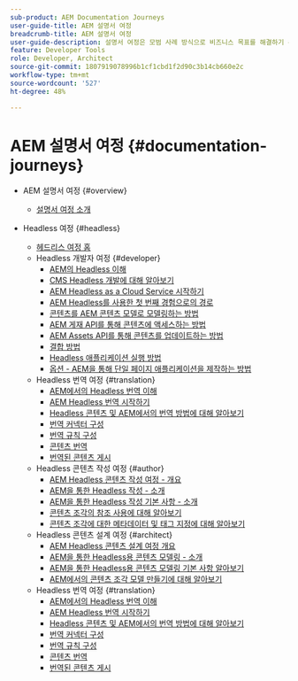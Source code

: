 ```yaml
---
sub-product: AEM Documentation Journeys
user-guide-title: AEM 설명서 여정
breadcrumb-title: AEM 설명서 여정
user-guide-description: 설명서 여정은 모범 사례 방식으로 비즈니스 목표를 해결하기 위해 복잡하고 다양한 기능을 결합하여 AEM 설명서 내에 서술적 구조를 제공합니다. AEM 초보자용으로 설계된 여정은 A에서 Z까지 목표를 달성하기 위한 개념과 기능을 소개합니다.
feature: Developer Tools
role: Developer, Architect
source-git-commit: 1807919078996b1cf1cbd1f2d90c3b14cb660e2c
workflow-type: tm+mt
source-wordcount: '527'
ht-degree: 48%

---
```



# AEM 설명서 여정 {#documentation-journeys}

<!--
Please note that all links to other guides need to be absolute references with leading protocol and domain since SCCM does not allow pages to be referenced with relative links in multiple ToCs.
-->

+ AEM 설명서 여정 {#overview}
   + [설명서 여정 소개](home.md)

+ Headless 여정 {#headless}
   + [헤드리스 여정 홈](https://experienceleague.adobe.com/docs/experience-manager-65/headless-journey/home.html)
   + Headless 개발자 여정 {#developer}
      + [AEM의 Headless 이해](https://experienceleague.adobe.com/docs/experience-manager-65/headless-journey/developer/overview.html)
      + [CMS Headless 개발에 대해 알아보기](https://experienceleague.adobe.com/docs/experience-manager-65/headless-journey/developer/learn-about.html)
      + [AEM Headless as a Cloud Service 시작하기](https://experienceleague.adobe.com/docs/experience-manager-65/headless-journey/developer/getting-started.html)
      + [AEM Headless를 사용한 첫 번째 경험으로의 경로](https://experienceleague.adobe.com/docs/experience-manager-65/headless-journey/developer/path-to-first-experience.html)
      + [콘텐츠를 AEM 콘텐츠 모델로 모델링하는 방법](https://experienceleague.adobe.com/docs/experience-manager-65/headless-journey/developer/model-your-content.html)
      + [AEM 게재 API를 통해 콘텐츠에 액세스하는 방법](https://experienceleague.adobe.com/docs/experience-manager-65/headless-journey/developer/access-your-content.html)
      + [AEM Assets API를 통해 콘텐츠를 업데이트하는 방법](https://experienceleague.adobe.com/docs/experience-manager-65/headless-journey/developer/update-your-content.html)
      + [결합 방법](https://experienceleague.adobe.com/docs/experience-manager-65/headless-journey/developer/put-it-all-together.html)
      + [Headless 애플리케이션 실행 방법](https://experienceleague.adobe.com/docs/experience-manager-65/headless-journey/developer/go-live.html)
      + [옵션 - AEM을 통해 단일 페이지 애플리케이션을 제작하는 방법](https://experienceleague.adobe.com/docs/experience-manager-65/headless-journey/developer/create-spa.html)
   + Headless 번역 여정 {#translation}
      + [AEM에서의 Headless 번역 이해](https://experienceleague.adobe.com/docs/experience-manager-65/headless-journey/translation/overview.html)
      + [AEM Headless 번역 시작하기](https://experienceleague.adobe.com/docs/experience-manager-65/headless-journey/translation/getting-started.html)
      + [Headless 콘텐츠 및 AEM에서의 번역 방법에 대해 알아보기](https://experienceleague.adobe.com/docs/experience-manager-65/headless-journey/translation/learn-about.html)
      + [번역 커넥터 구성](https://experienceleague.adobe.com/docs/experience-manager-65/headless-journey/translation/configure-connector.html)
      + [번역 규칙 구성](https://experienceleague.adobe.com/docs/experience-manager-65/headless-journey/translation/translation-rules.html)
      + [콘텐츠 번역](https://experienceleague.adobe.com/docs/experience-manager-65/headless-journey/translation/translate-content.html)
      + [번역된 콘텐츠 게시](https://experienceleague.adobe.com/docs/experience-manager-65/headless-journey/translation/publish-content.html)
   + Headless 콘텐츠 작성 여정 {#author}
      + [AEM Headless 콘텐츠 작성 여정 - 개요](https://experienceleague.adobe.com/docs/experience-manager-65/headless-journey/author/overview.html)
      + [AEM을 통한 Headless 작성 - 소개](https://experienceleague.adobe.com/docs/experience-manager-65/headless-journey/author/introduction.html)
      + [AEM을 통한 Headless 작성 기본 사항 - 소개](https://experienceleague.adobe.com/docs/experience-manager-65/headless-journey/author/basics.html)
      + [콘텐츠 조각의 참조 사용에 대해 알아보기](https://experienceleague.adobe.com/docs/experience-manager-65/headless-journey/author/references.html)
      + [콘텐츠 조각에 대한 메타데이터 및 태그 지정에 대해 알아보기](https://experienceleague.adobe.com/docs/experience-manager-65/headless-journey/author/metadata-tagging.html)
   + Headless 콘텐츠 설계 여정 {#architect}
      + [AEM Headless 콘텐츠 설계 여정 개요](https://experienceleague.adobe.com/docs/experience-manager-65/headless-journey/architect/overview.html)
      + [AEM을 통한 Headless용 콘텐츠 모델링 - 소개](https://experienceleague.adobe.com/docs/experience-manager-65/headless-journey/architect/introduction.html)
      + [AEM을 통한 Headless용 콘텐츠 모델링 기본 사항 알아보기](https://experienceleague.adobe.com/docs/experience-manager-65/headless-journey/architect/basics.html)
      + [AEM에서의 콘텐츠 조각 모델 만들기에 대해 알아보기](https://experienceleague.adobe.com/docs/experience-manager-65/headless-journey/architect/model-structure.html)
   + Headless 번역 여정 {#translation}
      + [AEM에서의 Headless 번역 이해](https://experienceleague.adobe.com/docs/experience-manager-65/headless-journey/translation/overview.html)
      + [AEM Headless 번역 시작하기](https://experienceleague.adobe.com/docs/experience-manager-65/headless-journey/translation/getting-started.html)
      + [Headless 콘텐츠 및 AEM에서의 번역 방법에 대해 알아보기](https://experienceleague.adobe.com/docs/experience-manager-65/headless-journey/translation/learn-about.html)
      + [번역 커넥터 구성](https://experienceleague.adobe.com/docs/experience-manager-65/headless-journey/translation/configure-connector.html)
      + [번역 규칙 구성](https://experienceleague.adobe.com/docs/experience-manager-65/headless-journey/translation/translation-rules.html)
      + [콘텐츠 번역](https://experienceleague.adobe.com/docs/experience-manager-65/headless-journey/translation/translate-content.html)
      + [번역된 콘텐츠 게시](https://experienceleague.adobe.com/docs/experience-manager-65/headless-journey/translation/publish-content.html)
